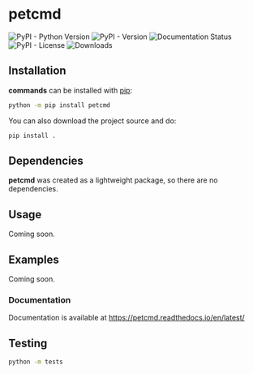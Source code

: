 # petcmd

![PyPI - Python Version](https://img.shields.io/pypi/pyversions/petcmd)
![PyPI - Version](https://img.shields.io/pypi/v/petcmd)
![Documentation Status](https://readthedocs.org/projects/petcmd/badge/?version=latest)
![PyPI - License](https://img.shields.io/pypi/l/petcmd)
![Downloads](https://static.pepy.tech/badge/petcmd)

## Installation

**commands** can be installed with [pip](http://pypi.python.org/pypi/pip):

```bash
python -m pip install petcmd
```

You can also download the project source and do:

```bash
pip install .
```

## Dependencies

**petcmd** was created as a lightweight package, so there are no dependencies.

## Usage

Coming soon.

## Examples

Coming soon.

### Documentation

Documentation is available at https://petcmd.readthedocs.io/en/latest/

## Testing

```bash
python -m tests
```
